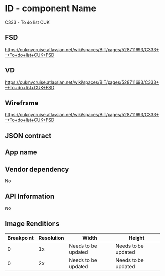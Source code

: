 # ID - component Name
C333 - To do list CUK

## FSD
https://cukmycruise.atlassian.net/wiki/spaces/BIT/pages/528711693/C333+-+To+do+list+CUK+FSD

## VD
https://cukmycruise.atlassian.net/wiki/spaces/BIT/pages/528711693/C333+-+To+do+list+CUK+FSD

## Wireframe
https://cukmycruise.atlassian.net/wiki/spaces/BIT/pages/528711693/C333+-+To+do+list+CUK+FSD

## JSON contract


## App name


## Vendor dependency
No 

## API Information
No

## Image Renditions
Breakpoint| Resolution | Width | Height
--- | --- | --- | ---
0 | 1x | Needs to be updated | Needs to be updated
0 | 2x | Needs to be updated | Needs to be updated

